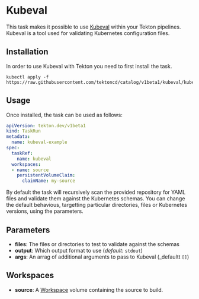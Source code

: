 # Kubeval

This task makes it possible to use [Kubeval](https://github.com/instrumenta/kubeval) within
your Tekton pipelines. Kubeval is a tool used for validating Kubernetes configuration files.

## Installation

In order to use Kubeval with Tekton you need to first install the task.

```console
kubectl apply -f https://raw.githubusercontent.com/tektoncd/catalog/v1beta1/kubeval/kubeval.yaml
```

## Usage

Once installed, the task can be used as follows:

```yaml
apiVersion: tekton.dev/v1beta1
kind: TaskRun
metadata:
  name: kubeval-example
spec:
  taskRef:
    name: kubeval
  workspaces:
  - name: source
    persistentVolumeClaim:
      claimName: my-source
```

By default the task will recursively scan the provided repository for YAML files and validate them against the Kubernetes schemas. You can change the default behavious, targetting particular directories, files or Kubernetes versions, using the parameters.

## Parameters

* **files**: The files or directories to test to validate against the schemas
* **output**: Which output format to use (_default:_ `stdout`)
* **args**: An arrag of additional arguments to pass to Kubeval (_defaultt `[]`)

## Workspaces

* **source**: A [Workspace](https://github.com/tektoncd/pipeline/blob/master/docs/workspaces.md) volume containing the source to build.
